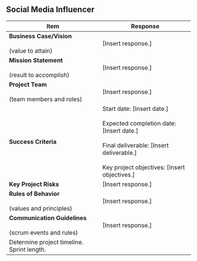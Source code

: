 ## Social Media Influencer 


| Item                                                         | Response                                                                                                                                                                       |
| ------------------------------------------------------------ | ------------------------------------------------------------------------------------------------------------------------------------------------------------------------------ |
| **Business Case/Vision**<br><br>(value to attain)            | [Insert response.]                                                                                                                                                             |
| **Mission Statement**<br><br>(result to accomplish)          | [Insert response.]                                                                                                                                                             |
| **Project Team**<br><br>(team members and roles)             | [Insert response.]                                                                                                                                                             |
| **Success Criteria**                                         | Start date: [Insert date.]<br><br>Expected completion date: [Insert date.]<br><br>Final deliverable: [Insert deliverable.]<br><br>Key project objectives: [Insert objectives.] |
| **Key Project Risks**                                        | [Insert response.]                                                                                                                                                             |
| **Rules of Behavior**<br><br>(values and principles)         | [Insert response.]                                                                                                                                                             |
| **Communication Guidelines**<br><br>(scrum events and rules) | [Insert response.]                                                                                                                                                             |
| Determine project timeline. Sprint length.                   |                                                                                                                                                                                |

